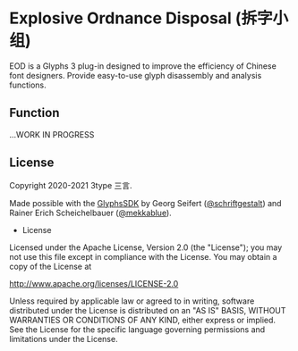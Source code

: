 # Explosive Ordnance Disposal (拆字小组)

EOD is a Glyphs 3 plug-in designed to improve the efficiency of Chinese font designers. Provide easy-to-use glyph disassembly and analysis functions. 

## Function

...WORK IN PROGRESS

## License

Copyright 2020-2021 3type 三言.

Made possible with the [GlyphsSDK](https://github.com/schriftgestalt/GlyphsSDK) by Georg Seifert ([@schriftgestalt](https://github.com/schriftgestalt)) and Rainer Erich Scheichelbauer ([@mekkablue](https://github.com/mekkablue)).

* License

Licensed under the Apache License, Version 2.0 (the "License");
you may not use this file except in compliance with the License.
You may obtain a copy of the License at

<http://www.apache.org/licenses/LICENSE-2.0>

Unless required by applicable law or agreed to in writing, software
distributed under the License is distributed on an "AS IS" BASIS,
WITHOUT WARRANTIES OR CONDITIONS OF ANY KIND, either express or implied.
See the License for the specific language governing permissions and
limitations under the License.